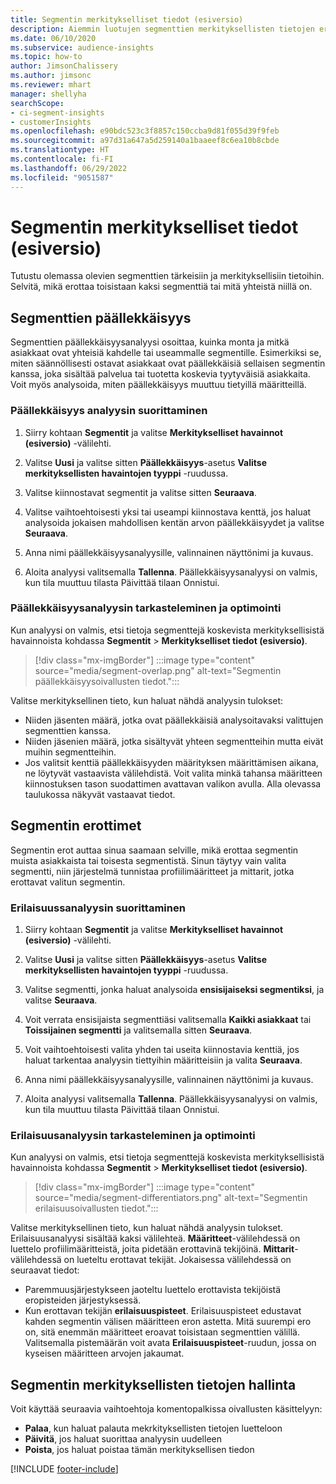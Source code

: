 ```yaml
---
title: Segmentin merkitykselliset tiedot (esiversio)
description: Aiemmin luotujen segmenttien merkityksellisten tietojen erot ja yhteneväisyydet ovat nähtävissä.
ms.date: 06/10/2020
ms.subservice: audience-insights
ms.topic: how-to
author: JimsonChalissery
ms.author: jimsonc
ms.reviewer: mhart
manager: shellyha
searchScope:
- ci-segment-insights
- customerInsights
ms.openlocfilehash: e90bdc523c3f8857c150ccba9d81f055d39f9feb
ms.sourcegitcommit: a97d31a647a5d259140a1baaeef8c6ea10b8cbde
ms.translationtype: HT
ms.contentlocale: fi-FI
ms.lasthandoff: 06/29/2022
ms.locfileid: "9051587"
---
```

# <a name="segment-insights-preview"></a>Segmentin merkitykselliset tiedot (esiversio)

Tutustu olemassa olevien segmenttien tärkeisiin ja merkityksellisiin tietoihin. Selvitä, mikä erottaa toisistaan kaksi segmenttiä tai mitä yhteistä niillä on.

## <a name="segment-overlap"></a>Segmenttien päällekkäisyys

Segmenttien päällekkäisyysanalyysi osoittaa, kuinka monta ja mitkä asiakkaat ovat yhteisiä kahdelle tai useammalle segmentille. Esimerkiksi se, miten säännöllisesti ostavat asiakkaat ovat päällekkäisiä sellaisen segmentin kanssa, joka sisältää palvelua tai tuotetta koskevia tyytyväisiä asiakkaita.
Voit myös analysoida, miten päällekkäisyys muuttuu tietyillä määritteillä.

### <a name="run-an-overlap-analysis"></a>Päällekkäisyys analyysin suorittaminen

1. Siirry kohtaan **Segmentit** ja valitse **Merkitykselliset havainnot (esiversio)** -välilehti.

1. Valitse **Uusi** ja valitse sitten **Päällekkäisyys**-asetus **Valitse merkityksellisten havaintojen tyyppi** -ruudussa.

1. Valitse kiinnostavat segmentit ja valitse sitten **Seuraava**.

1. Valitse vaihtoehtoisesti yksi tai useampi kiinnostava kenttä, jos haluat analysoida jokaisen mahdollisen kentän arvon päällekkäisyydet ja valitse **Seuraava**.

1. Anna nimi päällekkäisyysanalyysille, valinnainen näyttönimi ja kuvaus.

1. Aloita analyysi valitsemalla **Tallenna**. Päällekkäisyysanalyysi on valmis, kun tila muuttuu tilasta Päivittää tilaan Onnistui.

### <a name="view-and-optimize-an-overlap-analysis"></a>Päällekkäisyysanalyysin tarkasteleminen ja optimointi

Kun analyysi on valmis, etsi tietoja segmenttejä koskevista merkityksellisistä havainnoista kohdassa **Segmentit** > **Merkitykselliset tiedot (esiversio)**.

> [!div class="mx-imgBorder"]
> :::image type="content" source="media/segment-overlap.png" alt-text="Segmentin päällekkäisyysoivallusten tiedot.":::

Valitse merkityksellinen tieto, kun haluat nähdä analyysin tulokset:

- Niiden jäsenten määrä, jotka ovat päällekkäisiä analysoitavaksi valittujen segmenttien kanssa.
- Niiden jäsenien määrä, jotka sisältyvät yhteen segmentteihin mutta eivät muihin segmentteihin.
- Jos valitsit kenttiä päällekkäisyyden määrityksen määrittämisen aikana, ne löytyvät vastaavista välilehdistä. Voit valita minkä tahansa määritteen kiinnostuksen tason suodattimen avattavan valikon avulla. Alla olevassa taulukossa näkyvät vastaavat tiedot.

## <a name="segment-differentiators"></a>Segmentin erottimet

Segmentin erot auttaa sinua saamaan selville, mikä erottaa segmentin muista asiakkaista tai toisesta segmentistä. Sinun täytyy vain valita segmentti, niin järjestelmä tunnistaa profiilimääritteet ja mittarit, jotka erottavat valitun segmentin.

### <a name="run-a-differentiator-analysis"></a>Erilaisuussanalyysin suorittaminen

1. Siirry kohtaan **Segmentit** ja valitse **Merkitykselliset havainnot (esiversio)** -välilehti.

1. Valitse **Uusi** ja valitse sitten **Päällekkäisyys**-asetus **Valitse merkityksellisten havaintojen tyyppi** -ruudussa.

1. Valitse segmentti, jonka haluat analysoida **ensisijaiseksi segmentiksi**, ja valitse **Seuraava**.

1. Voit verrata ensisijaista segmenttiäsi valitsemalla **Kaikki asiakkaat** tai **Toissijainen segmentti** ja valitsemalla sitten **Seuraava**.

1. Voit vaihtoehtoisesti valita yhden tai useita kiinnostavia kenttiä, jos haluat tarkentaa analyysin tiettyihin määritteisiin ja valita **Seuraava**.

1. Anna nimi päällekkäisyysanalyysille, valinnainen näyttönimi ja kuvaus.

1. Aloita analyysi valitsemalla **Tallenna**. Päällekkäisyysanalyysi on valmis, kun tila muuttuu tilasta Päivittää tilaan Onnistui.

### <a name="view-and-optimize-a-differentiators-analysis"></a>Erilaisuusanalyysin tarkasteleminen ja optimointi

Kun analyysi on valmis, etsi tietoja segmenttejä koskevista merkityksellisistä havainnoista kohdassa **Segmentit** > **Merkitykselliset tiedot (esiversio)**.

> [!div class="mx-imgBorder"]
> :::image type="content" source="media/segment-differentiators.png" alt-text="Segmentin erilaisuusoivallusten tiedot.":::

Valitse merkityksellinen tieto, kun haluat nähdä analyysin tulokset. Erilaisuusanalyysi sisältää kaksi välilehteä. **Määritteet**-välilehdessä on luettelo profiilimääritteistä, joita pidetään erottavinä tekijöinä. **Mittarit**-välilehdessä on lueteltu erottavat tekijät. Jokaisessa välilehdessä on seuraavat tiedot:

- Paremmuusjärjestykseen jaoteltu luettelo erottavista tekijöistä eropisteiden järjestyksessä.
- Kun erottavan tekijän **erilaisuuspisteet**. Erilaisuuspisteet edustavat kahden segmentin välisen määritteen eron astetta. Mitä suurempi ero on, sitä enemmän määritteet eroavat toisistaan segmenttien välillä. Valitsemalla pistemäärän voit avata **Erilaisuuspisteet**-ruudun, jossa on kyseisen määritteen arvojen jakaumat.

## <a name="manage-segment-insights"></a>Segmentin merkityksellisten tietojen hallinta

Voit käyttää seuraavia vaihtoehtoja komentopalkissa oivallusten käsittelyyn:

- **Palaa**, kun haluat palauta mekrkityksellisten tietojen luetteloon
- **Päivitä**, jos haluat suorittaa analyysin uudelleen
- **Poista**, jos haluat poistaa tämän merkityksellisen tiedon


[!INCLUDE [footer-include](includes/footer-banner.md)]
